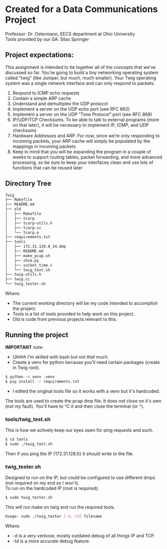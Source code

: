 # Created for a Data Communications Project
Professor: Dr. Ostermann, EECS department at Ohio University<br>
Tools provided by our GA: Silas Springer

## Project expectations:
This assignment is intended to tie together all of the concepts that we’ve discussed so far. You’re going to
build a tiny networking operating system called “twig” (like Juniper, but much, much smaller). Your Twig
operating system was a single network interface and can only respond to packets.
1. Respond to ICMP echo requests
2. Contain a simple ARP cache
3. Understand and demultiplex the UDP protocol
4. Implement a server on the UDP echo port (see RFC 862)
5. Implement a server on the UDP ”Time Protocol” port (see RFC 868)
6. IP/UDP/TCP Checksums. To be able to talk to external programs (more on that later), it will be
necessary to implement IP, ICMP, and UDP checksums
7. Hardware Addresses and ARP. For now, since we’re only responding to incoming packets, your
ARP cache will simply be populated by the mappings in incoming packets
8. Keep in mind that you will be expanding the program in a couple of weeks to support routing tables,
packet forwarding, and more advanced processing, so be sure to keep your interfaces clean and use
lots of functions that can be reused later


## Directory Tree
```bash
Twig
├── Makefile
├── README.md
├── old
│   ├── Makefile
│   ├── tcarp
│   ├── tcarp-utils.h
│   ├── tcarp.cc
│   └── tcarp.o
├── requirements.txt
├── tools
│   ├── 172.31.128.0_24.dmp
│   ├── README.md
│   ├── make_pcap.sh
│   ├── shim.py
│   ├── socket_time.c
│   └── twig_test.sh
├── twig-utils.h
├── twig.cc
└── twig_tester.sh
```
Where:
- The current working directory will be my code intended to accomplish the project.
- Tools is a list of tools provided to help work on this project.
- Old is code from previous projects relevant to this.

## Running the project
**IMPORTANT** note:
- Uhhhh I'm skilled with bash but not *that* much.
- Create a venv for python because you'll need certain packages (create in Twig root).
```sh
$ python -m venv .venv
$ pip install -r requirements.txt
```
- I edited the original tools file so it works with a venv but it's hardcoded.

The tools are used to create the pcap dmp file. It does not close on it's own (not my fault). You'll have to ^C it and then close the terminal (or ^\).<br>

### tools/twig_test.sh
This is how we actively keep our eyes open for ping requests and such.
```sh
$ cd tools
$ sudo ./twig_test.sh
```
Then if you ping the IP {172.31.128.0} it *should* write to the file.

### twig_tester.sh
Designed to run on the IP, but could be configured to use different dmps (not required on my end so I won't). <br>
To run on the hardcoded IP (root is required):
```sh
$ sudo twig_tester.sh
```
This will run make on twig and run the required tools.
```sh
Usage: sudo ./twig_tester [-d,-td] filename
``` 
Where:
- -d is a very verbose, mostly outdated debug of all things IP and TCP.
- -td is a more accurate debug feature.


